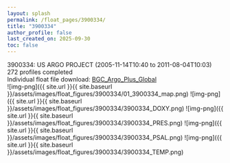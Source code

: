 ```yaml
---
layout: splash
permalink: /float_pages/3900334/
title: "3900334"
author_profile: false
last_created_on: 2025-09-30
toc: false
---
```

 
3900334: US ARGO PROJECT (2005-11-14T10:40 to 2011-08-04T10:03)\
272 profiles completed\
Individual float file download: [BGC_Argo_Plus_Global](https://ftp.soest.hawaii.edu/bgc_argo_plus/Individual_Floats/outliers_removed/3900334_Sprof_processed.nc)\
![img-png]({{ site.url }}{{ site.baseurl }}/assets/images/float_figures/3900334/01_3900334_map.png)
![img-png]({{ site.url }}{{ site.baseurl }}/assets/images/float_figures/3900334/3900334_DOXY.png)
![img-png]({{ site.url }}{{ site.baseurl }}/assets/images/float_figures/3900334/3900334_PRES.png)
![img-png]({{ site.url }}{{ site.baseurl }}/assets/images/float_figures/3900334/3900334_PSAL.png)
![img-png]({{ site.url }}{{ site.baseurl }}/assets/images/float_figures/3900334/3900334_TEMP.png)
